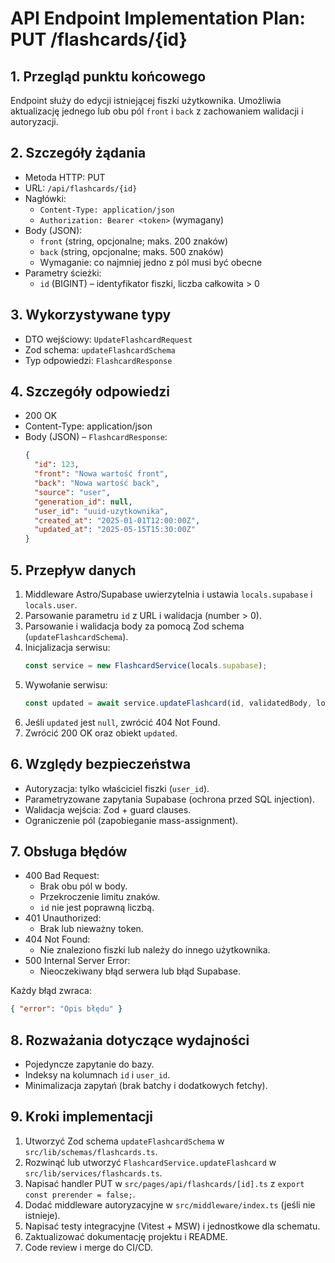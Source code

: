 # API Endpoint Implementation Plan: PUT /flashcards/{id}

## 1. Przegląd punktu końcowego
Endpoint służy do edycji istniejącej fiszki użytkownika. Umożliwia aktualizację jednego lub obu pól `front` i `back` z zachowaniem walidacji i autoryzacji.

## 2. Szczegóły żądania
- Metoda HTTP: PUT  
- URL: `/api/flashcards/{id}`  
- Nagłówki:  
  - `Content-Type: application/json`  
  - `Authorization: Bearer <token>` (wymagany)  
- Body (JSON):  
  - `front` (string, opcjonalne; maks. 200 znaków)  
  - `back` (string, opcjonalne; maks. 500 znaków)  
  - Wymaganie: co najmniej jedno z pól musi być obecne  
- Parametry ścieżki:  
  - `id` (BIGINT) – identyfikator fiszki, liczba całkowita > 0  

## 3. Wykorzystywane typy
- DTO wejściowy: `UpdateFlashcardRequest`  
- Zod schema: `updateFlashcardSchema`  
- Typ odpowiedzi: `FlashcardResponse`  

## 4. Szczegóły odpowiedzi
- 200 OK  
- Content-Type: application/json  
- Body (JSON) – `FlashcardResponse`:  
  ```json
  {
    "id": 123,
    "front": "Nowa wartość front",
    "back": "Nowa wartość back",
    "source": "user",
    "generation_id": null,
    "user_id": "uuid-uzytkownika",
    "created_at": "2025-01-01T12:00:00Z",
    "updated_at": "2025-05-15T15:30:00Z"
  }
  ```

## 5. Przepływ danych
1. Middleware Astro/Supabase uwierzytelnia i ustawia `locals.supabase` i `locals.user`.  
2. Parsowanie parametru `id` z URL i walidacja (number > 0).  
3. Parsowanie i walidacja body za pomocą Zod schema (`updateFlashcardSchema`).  
4. Inicjalizacja serwisu:  
   ```ts
   const service = new FlashcardService(locals.supabase);
   ```  
5. Wywołanie serwisu:  
   ```ts
   const updated = await service.updateFlashcard(id, validatedBody, locals.user.id);
   ```  
6. Jeśli `updated` jest `null`, zwrócić 404 Not Found.  
7. Zwrócić 200 OK oraz obiekt `updated`.  

## 6. Względy bezpieczeństwa
- Autoryzacja: tylko właściciel fiszki (`user_id`).  
- Parametryzowane zapytania Supabase (ochrona przed SQL injection).  
- Walidacja wejścia: Zod + guard clauses.  
- Ograniczenie pól (zapobieganie mass-assignment).  

## 7. Obsługa błędów
- 400 Bad Request:  
  - Brak obu pól w body.  
  - Przekroczenie limitu znaków.  
  - `id` nie jest poprawną liczbą.  
- 401 Unauthorized:  
  - Brak lub nieważny token.  
- 404 Not Found:  
  - Nie znaleziono fiszki lub należy do innego użytkownika.  
- 500 Internal Server Error:  
  - Nieoczekiwany błąd serwera lub błąd Supabase.  

Każdy błąd zwraca:  
```json
{ "error": "Opis błędu" }
```

## 8. Rozważania dotyczące wydajności
- Pojedyncze zapytanie do bazy.  
- Indeksy na kolumnach `id` i `user_id`.  
- Minimalizacja zapytań (brak batchy i dodatkowych fetchy).  

## 9. Kroki implementacji
1. Utworzyć Zod schema `updateFlashcardSchema` w `src/lib/schemas/flashcards.ts`.  
2. Rozwinąć lub utworzyć `FlashcardService.updateFlashcard` w `src/lib/services/flashcards.ts`.  
3. Napisać handler PUT w `src/pages/api/flashcards/[id].ts` z `export const prerender = false;`.  
4. Dodać middleware autoryzacyjne w `src/middleware/index.ts` (jeśli nie istnieje).  
5. Napisać testy integracyjne (Vitest + MSW) i jednostkowe dla schematu.  
6. Zaktualizować dokumentację projektu i README.  
7. Code review i merge do CI/CD.